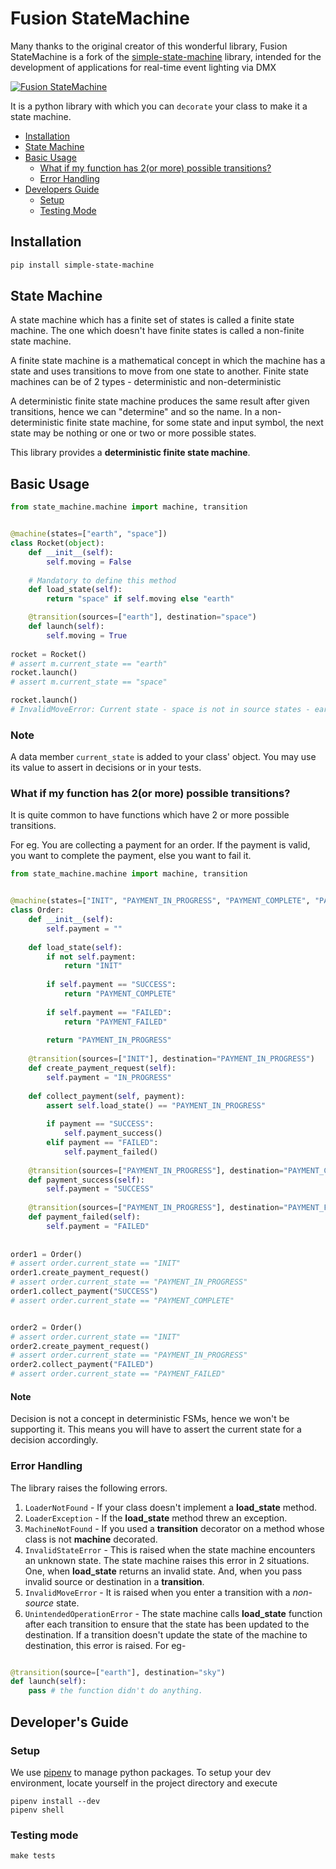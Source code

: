 # Fusion StateMachine

Many thanks to the original creator of this wonderful library, Fusion StateMachine is a fork of the [simple-state-machine](
https://github.com/Shuttl-Tech/simple-state-machine) library, intended for the development of applications for real-time event lighting via DMX

[![Fusion StateMachine](https://github.com/Jisus17/simple-state-machine/actions/workflows/python-package.yml/badge.svg)](https://github.com/Jisus17/simple-state-machine/actions/workflows/python-package.yml)

It is a python library with which you can `decorate` your class to make it a state machine.
<!-- toc -->

- [Installation](#installation)
- [State Machine](#state-machine)
- [Basic Usage](#basic-usage)
  * [What if my function has 2(or more) possible transitions?](#what-if-my-function-has-2or-more-possible-transitions)
  * [Error Handling](#error-handling)
- [Developers Guide](#developers-guide)
  * [Setup](#setup)
  * [Testing Mode](#testing-mode)
<!-- tocstop -->

## Installation

```bash
pip install simple-state-machine
```

## State Machine

A state machine which has a finite set of states is called a finite state machine. The one which doesn't have finite states is called a non-finite state machine.

A finite state machine is a mathematical concept in which the machine has a state and uses transitions to move from one state to another. Finite state machines can be of 2 types - deterministic and non-deterministic

A deterministic finite state machine produces the same result after given transitions, hence we can "determine" and so the name. In a non-deterministic finite state machine, for some state and input symbol, the next state may be nothing or one or two or more possible states.

This library provides a **deterministic finite state machine**.

## Basic Usage


```python
from state_machine.machine import machine, transition


@machine(states=["earth", "space"])
class Rocket(object):
    def __init__(self):
        self.moving = False
          
    # Mandatory to define this method
    def load_state(self):
        return "space" if self.moving else "earth"

    @transition(sources=["earth"], destination="space")
    def launch(self):
        self.moving = True
            
rocket = Rocket()
# assert m.current_state == "earth"
rocket.launch()
# assert m.current_state == "space"

rocket.launch()
# InvalidMoveError: Current state - space is not in source states - earth
```

### Note
A data member `current_state` is added to your class' object. You may use its value to assert in decisions or in your tests.

### What if my function has 2(or more) possible transitions?
It is quite common to have functions which have 2 or more possible transitions. 

For eg. You are collecting a payment for an order. If the payment is valid, you want to complete the payment, else you want to fail it.

```python
from state_machine.machine import machine, transition


@machine(states=["INIT", "PAYMENT_IN_PROGRESS", "PAYMENT_COMPLETE", "PAYMENT_FAILED"])
class Order:
    def __init__(self):
        self.payment = ""
        
    def load_state(self):
        if not self.payment:
            return "INIT"
        
        if self.payment == "SUCCESS":
            return "PAYMENT_COMPLETE"
        
        if self.payment == "FAILED":
            return "PAYMENT_FAILED"
        
        return "PAYMENT_IN_PROGRESS"
        
    @transition(sources=["INIT"], destination="PAYMENT_IN_PROGRESS")
    def create_payment_request(self):
        self.payment = "IN_PROGRESS"
        
    def collect_payment(self, payment):
        assert self.load_state() == "PAYMENT_IN_PROGRESS"
        
        if payment == "SUCCESS":
            self.payment_success()
        elif payment == "FAILED":
            self.payment_failed()
            
    @transition(sources=["PAYMENT_IN_PROGRESS"], destination="PAYMENT_COMPLETE")
    def payment_success(self):
        self.payment = "SUCCESS"
        
    @transition(sources=["PAYMENT_IN_PROGRESS"], destination="PAYMENT_FAILED")
    def payment_failed(self):
        self.payment = "FAILED"
        
        
order1 = Order()
# assert order.current_state == "INIT"
order1.create_payment_request()
# assert order.current_state == "PAYMENT_IN_PROGRESS"
order1.collect_payment("SUCCESS")
# assert order.current_state == "PAYMENT_COMPLETE"


order2 = Order()
# assert order.current_state == "INIT"
order2.create_payment_request()
# assert order.current_state == "PAYMENT_IN_PROGRESS"
order2.collect_payment("FAILED")
# assert order.current_state == "PAYMENT_FAILED"
```

####  Note
Decision is not a concept in deterministic FSMs, hence we won't be supporting it. This means you will have to assert the current state for a decision accordingly.

### Error Handling
The library raises the following errors.

   1. `LoaderNotFound` - If your class doesn't implement a **load_state** method.
   2. `LoaderException` - If the **load_state** method threw an exception.
   3. `MachineNotFound` - If you used a **transition** decorator on a method whose class is not **machine** decorated.
   4. `InvalidStateError` - This is raised when the state machine encounters an unknown state. The state machine raises this error in 2 situations. One, when **load_state** returns an invalid state. And, when you pass invalid source or destination in a **transition**.
   5. `InvalidMoveError` - It is raised when you enter a transition with a *non-source* state.
   6. `UnintendedOperationError` - The state machine calls **load_state** function after each transition to ensure that the state has been updated to the destination. If a transition doesn't update the state of the machine to destination, this error is raised. For eg-
   
```python

@transition(source=["earth"], destination="sky")
def launch(self):
    pass # the function didn't do anything.
```

## Developer's Guide
### Setup
We use [pipenv](https://pipenv.readthedocs.io) to manage python packages. To setup your dev environment, locate yourself in the project directory and execute 
```
pipenv install --dev
pipenv shell
```

### Testing mode
```
make tests
```
